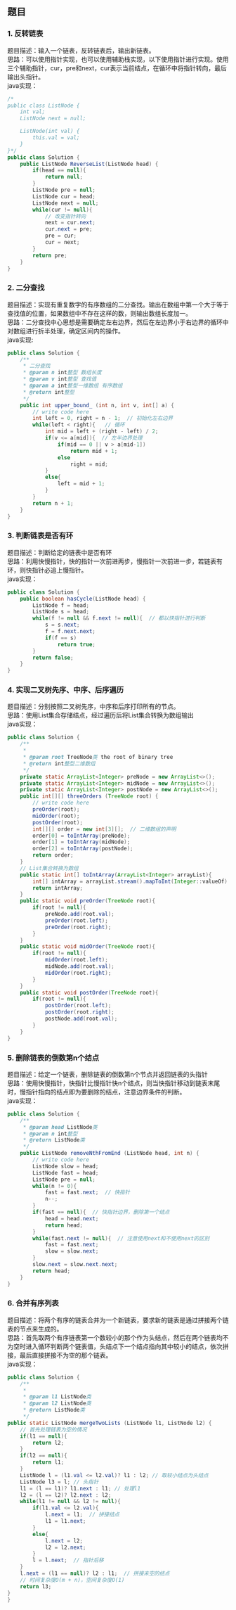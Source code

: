## 题目
### 1. 反转链表
题目描述：输入一个链表，反转链表后，输出新链表。  
思路：可以使用指针实现，也可以使用辅助栈实现，以下使用指针进行实现。使用三个辅助指针，cur，pre和next，cur表示当前结点，在循环中将指针转向，最后输出头指针。  
java实现：
```java
/*
public class ListNode {
    int val;
    ListNode next = null;

    ListNode(int val) {
        this.val = val;
    }
}*/
public class Solution {
    public ListNode ReverseList(ListNode head) {
        if(head == null){
            return null;
        }
        ListNode pre = null;  
        ListNode cur = head;
        ListNode next = null;
        while(cur != null){
            // 改变指针转向
            next = cur.next;
            cur.next = pre;
            pre = cur;
            cur = next;
        }
        return pre;
    }
}
```
### 2. 二分查找
题目描述：实现有重复数字的有序数组的二分查找。输出在数组中第一个大于等于查找值的位置，如果数组中不存在这样的数，则输出数组长度加一。  
思路：二分查找中心思想是需要确定左右边界，然后在左边界小于右边界的循环中对数组进行折半处理，确定区间内的操作。  
java实现:
```java
public class Solution {
    /**
     * 二分查找
     * @param n int整型 数组长度
     * @param v int整型 查找值
     * @param a int整型一维数组 有序数组
     * @return int整型
     */
    public int upper_bound_ (int n, int v, int[] a) {
        // write code here
        int left = 0, right = n - 1;  // 初始化左右边界
        while(left < right){   // 循环
            int mid = left + (right - left) / 2;
            if(v <= a[mid]){  // 左半边界处理
                if(mid == 0 || v > a[mid-1])
                    return mid + 1;
                else
                    right = mid;
            }
            else{
                left = mid + 1;
            }
        }
        return n + 1;
    }
}
```
### 3. 判断链表是否有环
题目描述：判断给定的链表中是否有环  
思路：利用快慢指针，快的指针一次前进两步，慢指针一次前进一步，若链表有环，则快指针必追上慢指针。  
java实现：  
```java
public class Solution {
    public boolean hasCycle(ListNode head) {
        ListNode f = head;
        ListNode s = head;
        while(f != null && f.next != null){  // 都以快指针进行判断
            s = s.next;
            f = f.next.next;
            if(f == s)
                return true;
        }
        return false;
    }
}
```
### 4. 实现二叉树先序、中序、后序遍历
题目描述：分别按照二叉树先序，中序和后序打印所有的节点。  
思路：使用List集合存储结点，经过遍历后将List集合转换为数组输出  
java实现：
```java
public class Solution {
    /**
     * 
     * @param root TreeNode类 the root of binary tree
     * @return int整型二维数组
     */
    private static ArrayList<Integer> preNode = new ArrayList<>();
    private static ArrayList<Integer> midNode = new ArrayList<>();
    private static ArrayList<Integer> postNode = new ArrayList<>();
    public int[][] threeOrders (TreeNode root) {
        // write code here
        preOrder(root);
        midOrder(root);
        postOrder(root);
        int[][] order = new int[3][];  // 二维数组的声明
        order[0] = toIntArray(preNode);
        order[1] = toIntArray(midNode);
        order[2] = toIntArray(postNode);
        return order;
    }
    // List集合转换为数组
    public static int[] toIntArray(ArrayList<Integer> arrayList){
        int[] intArray = arrayList.stream().mapToInt(Integer::valueOf).toArray();
        return intArray;
    }
    public static void preOrder(TreeNode root){
        if(root != null){
            preNode.add(root.val);
            preOrder(root.left);
            preOrder(root.right);
        }
    }
    public static void midOrder(TreeNode root){
        if(root != null){
            midOrder(root.left);
            midNode.add(root.val);
            midOrder(root.right);
        }
    }
    public static void postOrder(TreeNode root){
        if(root != null){
            postOrder(root.left);
            postOrder(root.right);
            postNode.add(root.val);
        }
    }
}
```
### 5. 删除链表的倒数第n个结点
题目描述：给定一个链表，删除链表的倒数第n个节点并返回链表的头指针  
思路：使用快慢指针，快指针比慢指针快n个结点，则当快指针移动到链表末尾时，慢指针指向的结点即为要删除的结点，注意边界条件的判断。  
java实现：
```java
public class Solution {
    /**
     * @param head ListNode类 
     * @param n int整型 
     * @return ListNode类
     */
    public ListNode removeNthFromEnd (ListNode head, int n) {
        // write code here
        ListNode slow = head;
        ListNode fast = head;
        ListNode pre = null;
        while(n != 0){
            fast = fast.next;  // 快指针
            n--;
        }
        if(fast == null){  // 快指针边界，删除第一个结点
            head = head.next;
            return head;
        }
        while(fast.next != null){  // 注意使用next和不使用next的区别
            fast = fast.next;
            slow = slow.next;
        }
        slow.next = slow.next.next;
        return head;
    }
}
```
### 6. 合并有序列表
题目描述：将两个有序的链表合并为一个新链表，要求新的链表是通过拼接两个链表的节点来生成的。  
思路：首先取两个有序链表第一个数较小的那个作为头结点，然后在两个链表均不为空时进入循环判断两个链表值，头结点下一个结点指向其中较小的结点，依次拼接，最后直接拼接不为空的那个链表。  
java实现：
```java
public class Solution {
    /**
     * 
     * @param l1 ListNode类 
     * @param l2 ListNode类 
     * @return ListNode类
     */
public static ListNode mergeTwoLists (ListNode l1, ListNode l2) {
    // 首先处理链表为空的情况
    if(l1 == null){
        return l2;
    }
    if(l2 == null){
        return l1;
    }
    ListNode l = (l1.val <= l2.val)? l1 : l2; // 取较小结点为头结点
    ListNode l3 = l; // 头指针
    l1 = (l == l1)? l1.next : l1; // 处理l1
    l2 = (l == l2)? l2.next : l2;
    while(l1 != null && l2 != null){
        if(l1.val <= l2.val){
            l.next = l1;  // 拼接结点
            l1 = l1.next;
        }
        else{
            l.next = l2;
            l2 = l2.next;
        }
        l = l.next;  // 指针后移
    }
    l.next = (l1 == null)? l2 : l1;  // 拼接未空的结点
    // 时间复杂度O(m + n)，空间复杂度O(1)
    return l3;
}
}
```
